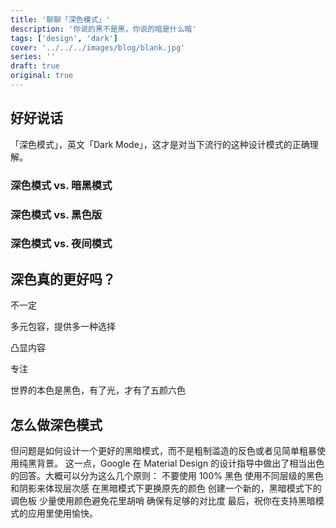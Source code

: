 ```yaml
---
title: '聊聊「深色模式」'
description: '你说的黑不是黑，你说的暗是什么暗'
tags: ['design', 'dark']
cover: '../../../images/blog/blank.jpg'
series: ''
draft: true
original: true
---
```


## 好好说话

「深色模式」，英文「Dark Mode」，这才是对当下流行的这种设计模式的正确理解。

### 深色模式 vs. 暗黑模式

### 深色模式 vs. 黑色版

### 深色模式 vs. 夜间模式

## 深色真的更好吗？

不一定

多元包容，提供多一种选择

凸显内容

专注

世界的本色是黑色，有了光，才有了五颜六色

## 怎么做深色模式

但问题是如何设计一个更好的黑暗模式，而不是粗制滥造的反色或者见简单粗暴使用纯黑背景。
这一点，Google 在 Material Design 的设计指导中做出了相当出色的回答。大概可以分为这么几个原则：
不要使用 100% 黑色
使用不同层级的黑色和阴影来体现层次感
在黑暗模式下更换原先的颜色
创建一个新的，黑暗模式下的调色板
少量使用颜色避免花里胡哨
确保有足够的对比度
最后，祝你在支持黑暗模式的应用里使用愉快。
